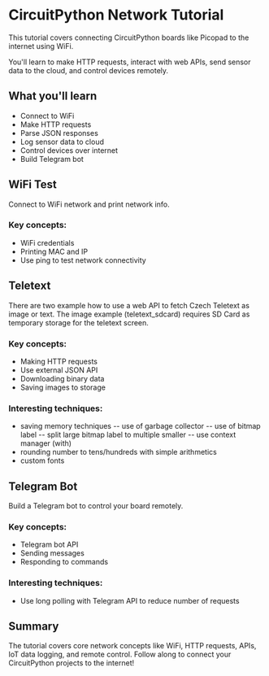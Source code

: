 # CircuitPython Network Tutorial

This tutorial covers connecting CircuitPython boards like Picopad to the internet using WiFi.

You'll learn to make HTTP requests, interact with web APIs, send sensor data to the cloud, and control devices remotely.

## What you'll learn

-   Connect to WiFi
-   Make HTTP requests
-   Parse JSON responses
-   Log sensor data to cloud
-   Control devices over internet
-   Build Telegram bot

## WiFi Test

Connect to WiFi network and print network info.

### Key concepts:

-   WiFi credentials
-   Printing MAC and IP
-   Use ping to test network connectivity

## Teletext

There are two example how to use a web API to fetch Czech Teletext as image or text.
The image example (teletext_sdcard) requires SD Card as temporary storage for the teletext screen.

### Key concepts:

-   Making HTTP requests
-   Use external JSON API
-   Downloading binary data
-   Saving images to storage

### Interesting techniques:
- saving memory techniques
-- use of garbage collector
-- use of bitmap label
-- split large bitmap label to multiple smaller
-- use context manager (with)
- rounding number to tens/hundreds  with simple arithmetics
- custom fonts


## Telegram Bot

Build a Telegram bot to control your board remotely.

### Key concepts:

-   Telegram bot API
-   Sending messages
-   Responding to commands

### Interesting techniques:
- Use long polling with Telegram API to reduce number of requests

## Summary

The tutorial covers core network concepts like WiFi, HTTP requests, APIs, IoT data logging, and remote control. Follow along to connect your CircuitPython projects to the internet!